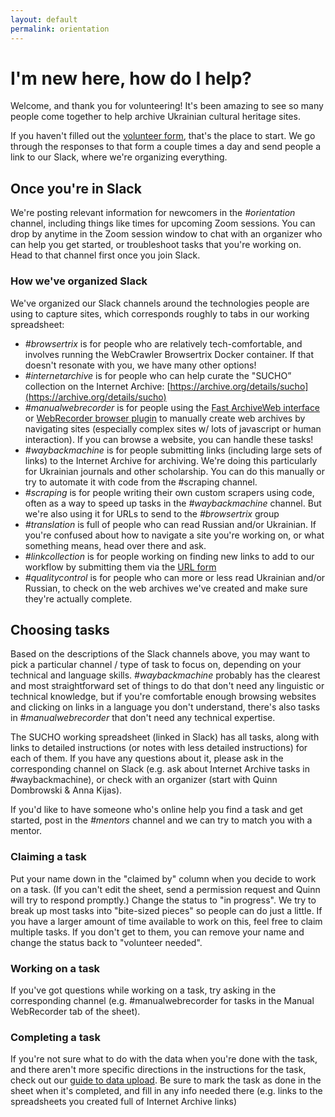 ```yaml
---
layout: default
permalink: orientation
---
```


# I'm new here, how do I help?

Welcome, and thank you for volunteering! It's been amazing to see so many people come together to help archive Ukrainian cultural heritage sites.

If you haven't filled out the [volunteer form](https://docs.google.com/forms/d/e/1FAIpQLSc6KbhtEOI8zKsQmKT_waE1XlYEF1E6t-HzJ7Gc1EBfMvMg_A/viewform), that's the place to start. We go through the responses to that form a couple times a day and send people a link to our Slack, where we're organizing everything.

## Once you're in Slack

We're posting relevant information for newcomers in the *#orientation* channel, including things like times for upcoming Zoom sessions. You can drop by anytime in the Zoom session window to chat with an organizer who can help you get started, or troubleshoot tasks that you're working on. Head to that channel first once you join Slack.

### How we've organized Slack

We've organized our Slack channels around the technologies people are using to capture sites, which corresponds roughly to tabs in our working spreadsheet:

* *#browsertrix* is for people who are relatively tech-comfortable, and involves running the WebCrawler Browsertrix Docker container. If that doesn't resonate with you, we have many other options!
* *#internetarchive* is for people who can help curate the "SUCHO” collection on the Internet Archive: [https://archive.org/details/sucho](https://archive.org/details/sucho)
* *#manualwebrecorder* is for people using the [Fast ArchiveWeb interface](https://fast.archiveweb.page/#https://example.com/) or [WebRecorder browser plugin](https://www.sucho.org/webrecorder-plugin-instructions) to manually create web archives by navigating sites (especially complex sites w/ lots of javascript or human interaction). If you can browse a website, you can handle these tasks!
* *#waybackmachine* is for people submitting links (including large sets of links) to the Internet Archive for archiving. We're doing this particularly for Ukrainian journals and other scholarship. You can do this manually or try to automate it with code from the #scraping channel.
* *#scraping* is for people writing their own custom scrapers using code, often as a way to speed up tasks in the *#waybackmachine* channel. But we're also using it for URLs to send to the *#browsertrix* group
* *#translation* is full of people who can read Russian and/or Ukrainian. If you're confused about how to navigate a site you're working on, or what something means, head over there and ask.
* *#linkcollection* is for people working on finding new links to add to our workflow by submitting them via the [URL form](https://docs.google.com/forms/d/e/1FAIpQLSffa64-l6qXqEumAcf38OEOrTFeYZEmF531PNv9ZgzNFbcgxQ/viewform)
* *#qualitycontrol* is for people who can more or less read Ukrainian and/or Russian, to check on the web archives we've created and make sure they're actually complete.
 
## Choosing tasks

Based on the descriptions of the Slack channels above, you may want to pick a particular channel / type of task to focus on, depending on your technical and language skills. *#waybackmachine* probably has the clearest and most straightforward set of things to do that don't need any linguistic or technical knowledge, but if you're comfortable enough browsing websites and clicking on links in a language you don't understand, there's also tasks in *#manualwebrecorder* that don't need any technical expertise.

The SUCHO working spreadsheet (linked in Slack) has all tasks, along with links to detailed instructions (or notes with less detailed instructions) for each of them. If you have any questions about it, please ask in the corresponding channel on Slack (e.g. ask about Internet Archive tasks in #waybackmachine), or check with an organizer (start with Quinn Dombrowski & Anna Kijas).

If you'd like to have someone who's online help you find a task and get started, post in the *#mentors* channel and we can try to match you with a mentor.

### Claiming a task
Put your name down in the "claimed by" column when you decide to work on a task. (If you can't edit the sheet, send a permission request and Quinn will try to respond promptly.) Change the status to "in progress". We try to break up most tasks into "bite-sized pieces" so people can do just a little. If you have a larger amount of time available to work on this, feel free to claim multiple tasks. If you don't get to them, you can remove your name and change the status back to "volunteer needed".

### Working on a task
If you've got questions while working on a task, try asking in the corresponding channel (e.g. #manualwebrecorder for tasks in the Manual WebRecorder tab of the sheet).

### Completing a task
If you're not sure what to do with the data when you're done with the task, and there aren't more specific directions in the instructions for the task, check out our [guide to data upload](/data-upload). Be sure to mark the task as done in the sheet when it's completed, and fill in any info needed there (e.g. links to the spreadsheets you created full of Internet Archive links)
